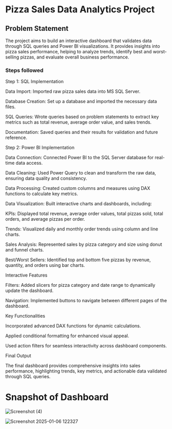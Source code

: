 # Pizza Sales Data Analytics Project

## Problem Statement

The project aims to build an interactive dashboard that validates data through SQL queries and Power BI visualizations. It provides insights into pizza sales performance, helping to analyze trends, identify best and worst-selling pizzas, and evaluate overall business performance.


### Steps followed 

Step 1: SQL Implementation

Data Import: Imported raw pizza sales data into MS SQL Server.

Database Creation: Set up a database and imported the necessary data files.

SQL Queries: Wrote queries based on problem statements to extract key metrics such as total revenue, average order value, and sales trends.

Documentation: Saved queries and their results for validation and future reference.

Step 2: Power BI Implementation

Data Connection: Connected Power BI to the SQL Server database for real-time data access.

Data Cleaning: Used Power Query to clean and transform the raw data, ensuring data quality and consistency.

Data Processing: Created custom columns and measures using DAX functions to calculate key metrics.

Data Visualization: Built interactive charts and dashboards, including:

KPIs: Displayed total revenue, average order values, total pizzas sold, total orders, and average pizzas per order.

Trends: Visualized daily and monthly order trends using column and line charts.

Sales Analysis: Represented sales by pizza category and size using donut and funnel charts.

Best/Worst Sellers: Identified top and bottom five pizzas by revenue, quantity, and orders using bar charts.

Interactive Features

Filters: Added slicers for pizza category and date range to dynamically update the dashboard.

Navigation: Implemented buttons to navigate between different pages of the dashboard.

Key Functionalities

Incorporated advanced DAX functions for dynamic calculations.

Applied conditional formatting for enhanced visual appeal.

Used action filters for seamless interactivity across dashboard components.

Final Output

The final dashboard provides comprehensive insights into sales performance, highlighting trends, key metrics, and actionable data validated through SQL queries.



# Snapshot of Dashboard
![Screenshot (4)](https://github.com/user-attachments/assets/2c7940fa-ce05-4214-9164-d75ad39b9a43)

![Screenshot 2025-01-06 122327](https://github.com/user-attachments/assets/74a07ee4-4ee2-4415-aaab-507821078094)
